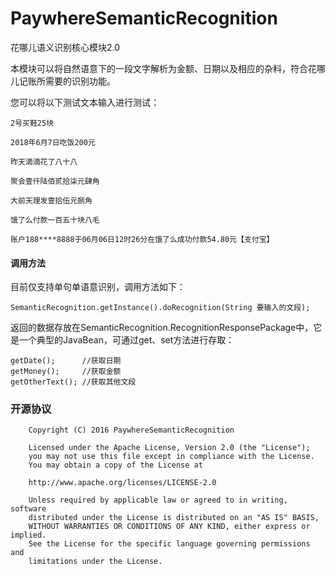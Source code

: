 # PaywhereSemanticRecognition
花哪儿语义识别核心模块2.0

本模块可以将自然语意下的一段文字解析为金额、日期以及相应的杂料，符合花哪儿记账所需要的识别功能。

您可以将以下测试文本输入进行测试：
```
2号买鞋25块

2018年6月7日吃饭200元

昨天滴滴花了八十八

聚会壹仟陆佰贰拾柒元肆角

大前天理发壹拾伍元捌角

饿了么付款一百五十块八毛

账户188****8888于06月06日12时26分在饿了么成功付款54.80元【支付宝】
```

#### 调用方法
目前仅支持单句单语意识别，调用方法如下：
```
SemanticRecognition.getInstance().doRecognition(String 要输入的文段);
```

返回的数据存放在SemanticRecognition.RecognitionResponsePackage中，它是一个典型的JavaBean，可通过get、set方法进行存取：
```
getDate();      //获取日期
getMoney();     //获取金额
getOtherText(); //获取其他文段
```

### 开源协议
```
    Copyright (C) 2016 PaywhereSemanticRecognition

    Licensed under the Apache License, Version 2.0 (the "License");
    you may not use this file except in compliance with the License.
    You may obtain a copy of the License at

    http://www.apache.org/licenses/LICENSE-2.0

    Unless required by applicable law or agreed to in writing, software
    distributed under the License is distributed on an "AS IS" BASIS,
    WITHOUT WARRANTIES OR CONDITIONS OF ANY KIND, either express or implied.
    See the License for the specific language governing permissions and
    limitations under the License.
```

